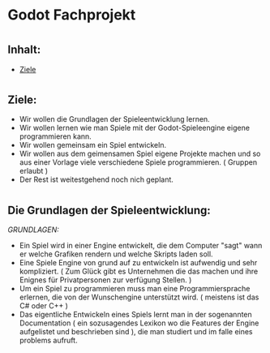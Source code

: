 # Godot Fachprojekt
# 
## Inhalt:
* [Ziele](https://github.com/BrokenManGames/fpGodot/blob/master/README.md#ziele)
#
## Ziele:
* Wir wollen die Grundlagen der Spieleentwicklung lernen.
* Wir wollen lernen wie man Spiele mit der Godot-Spieleengine eigene programmieren kann.
* Wir wollen gemeinsam ein Spiel entwickeln.
* Wir wollen aus dem geimensamen Spiel eigene Projekte machen und so aus einer Vorlage viele verschiedene Spiele programmieren. ( Gruppen erlaubt )
* Der Rest ist weitestgehend noch nich geplant.
#
## Die Grundlagen der Spieleentwicklung:
*GRUNDLAGEN:*
* Ein Spiel wird in einer Engine entwickelt, die dem Computer "sagt" wann er welche Grafiken rendern und welche Skripts laden soll.
* Eine Spiele Engine von grund auf zu entwickeln ist aufwendig und sehr kompliziert. ( Zum Glück gibt es Unternehmen die das machen und ihre Enignes für Privatpersonen zur verfügung Stellen. )
* Um ein Spiel zu programmieren muss man eine Programmiersprache erlernen, die von der Wunschengine unterstützt wird. ( meistens ist das C# oder C++ )
* Das eigentliche Entwickeln eines Spiels lernt man in der sogenannten Documentation ( ein sozusagendes Lexikon wo die Features der Engine aufgelistet und beschrieben sind ), die man studiert und im falle eines problems aufruft.
